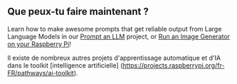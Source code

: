 ## Que peux-tu faire maintenant ?

Learn how to make awesome prompts that get reliable output from Large Language Models in our [Prompt an LLM](http://rpf.io/llmprompt) project, or [Run an Image Generator on your Raspberry Pi](http://rpf.io/sdpi)!

Il existe de nombreux autres projets d'apprentissage automatique et d'IA dans le toolkit [intelligence artificielle] (https://projects.raspberrypi.org/fr-FR/pathways/ai-toolkit).
